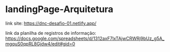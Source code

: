 # landingPage-Arquitetura

link site: https://dnc-desafio-01.netlify.app/

link da planilha de registros de informação: https://docs.google.com/spreadsheets/d/1312axF7lxTAjwCRWRj9bUz_g5A_mgquS0qpRL8Gjdw4/edit#gid=0
